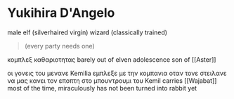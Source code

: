 # Yukihira D'Angelo

male elf (silverhaired virgin) wizard (classically trained)
> (every party needs one)

κομπλεξ καθαριοτητας
barely out of elven adolescence
son of [[Aster]]

οι γονεις του μενανε Kemilia
εμπλεξε με την κομπανια οταν τονε στειλανε να μας κανει τον εποπτη στο μπουντρουμι του Kemil
carries [[Wajabat]] most of the time, miraculously has not been turned into rabbit yet